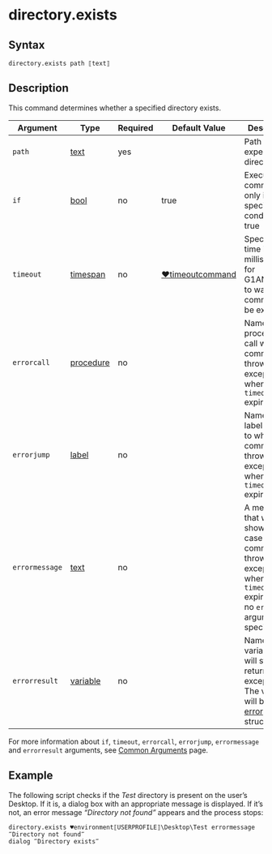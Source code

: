 # directory.exists

## Syntax

```G1ANT
directory.exists path ⟦text⟧ 
```

## Description

This command determines whether a specified directory exists.

| Argument | Type | Required | Default Value | Description |
| -------- | ---- | -------- | ------------- | ----------- |
|`path`| [text](G1ANT.Language/G1ANT.Language/Structures/TextStructure.md) | yes |  | Path to the expected directory |
| `if`           | [bool](G1ANT.Language/G1ANT.Language/Structures/BooleanStructure.md) | no       | true                                                        | Executes the command only if a specified condition is true   |
| `timeout`      | [timespan](G1ANT.Language/G1ANT.Language/Structures/TimeSpanStructure.md) | no       | [♥timeoutcommand](G1ANT.Manual/appendices/common-arguments.md) | Specifies time in milliseconds for G1ANT.Robot to wait for the command to be executed |
| `errorcall`    | [procedure](G1ANT.Language/G1ANT.Language/Structures/ProcedureStructure.md) | no       |                                                             | Name of a procedure to call when the command throws an exception or when a given `timeout` expires |
| `errorjump`    | [label](G1ANT.Language/G1ANT.Language/Structures/LabelStructure.md) | no       |                                                             | Name of the label to jump to when the command throws an exception or when a given `timeout` expires |
| `errormessage` | [text](G1ANT.Language/G1ANT.Language/Structures/TextStructure.md) | no       |                                                             | A message that will be shown in case the command throws an exception or when a given `timeout` expires, and no `errorjump` argument is specified |
| `errorresult`  | [variable](G1ANT.Language/G1ANT.Language/Structures/VariableStructure.md) | no       |                                                             | Name of a variable that will store the returned exception. The variable will be of [error](G1ANT.Language/G1ANT.Language/Structures/ErrorStructure.md) structure  |

For more information about `if`, `timeout`, `errorcall`, `errorjump`, `errormessage` and `errorresult` arguments, see [Common Arguments](G1ANT.Manual/appendices/common-arguments.md) page.

## Example

The following script checks if the *Test* directory is present on the user’s Desktop. If it is, a dialog box with an appropriate message is displayed. If it’s not, an error message *“Directory not found”* appears and the process stops:

```G1ANT
directory.exists ♥environment⟦USERPROFILE⟧\Desktop\Test errormessage ‴Directory not found‴
dialog ‴Directory exists‴
```

